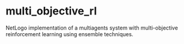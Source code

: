 # multi_objective_rl
NetLogo implementation of a multiagents system with multi-objective reinforcement learning using ensemble techniques.
